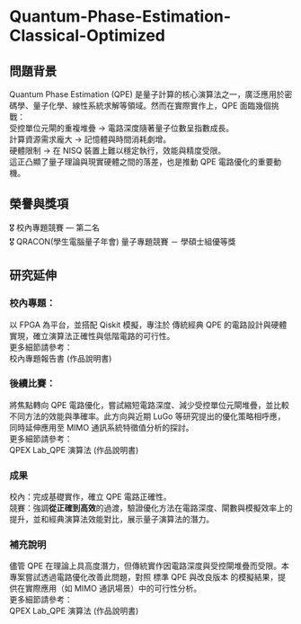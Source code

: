 # Quantum-Phase-Estimation-Classical-Optimized  
## 問題背景  
Quantum Phase Estimation (QPE) 是量子計算的核心演算法之一，廣泛應用於密碼學、量子化學、線性系統求解等領域。然而在實際實作上，QPE 面臨幾個挑戰：  
受控單位元閘的重複堆疊 → 電路深度隨著量子位數呈指數成長。  
計算資源需求龐大 → 記憶體與時間消耗劇增。  
硬體限制 → 在 NISQ 裝置上難以穩定執行，效能與精度受限。   
這正凸顯了量子理論與現實硬體之間的落差，也是推動 QPE 電路優化的重要動機。  
## 榮譽與獎項  
🎖️ 校內專題競賽 — 第二名  
🎖️ QRACON(學生電腦量子年會) 量子專題競賽 － 學碩士組優等獎  

## 研究延伸  
### 校內專題：  
以 FPGA 為平台，並搭配 Qiskit 模擬，專注於 傳統經典 QPE 的電路設計與硬體實現，確立演算法正確性與低階電路的可行性。  
更多細節請參考：  
校內專題報告書 (作品說明書)
### 後續比賽：  
將焦點轉向 QPE 電路優化，嘗試縮短電路深度、減少受控單位元閘堆疊，並比較不同方法的效能與準確率。此方向與近期 LuGo 等研究提出的優化策略相呼應，同時延伸應用至 MIMO 通訊系統特徵值分析的探討。  
更多細節請參考：  
QPEX Lab_QPE 演算法 (作品說明書)
### 成果  
校內：完成基礎實作，確立 QPE 電路正確性。  
競賽：強調**從正確到高效**的過渡，驗證優化方法在電路深度、閘數與模擬效率上的提升，並和經典演算法效能對比，展示量子演算法的潛力。  
### 補充說明  
儘管 QPE 在理論上具高度潛力，但傳統實作因電路深度與受控閘堆疊而受限。本專案嘗試透過電路優化改善此問題，對照 標準 QPE 與改良版本 的模擬結果，提供在實際應用（如 MIMO 通訊場景）中的可行性分析。  
更多細節請參考：  
QPEX Lab_QPE 演算法 (作品說明書)  
